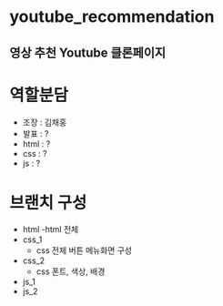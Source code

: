 # youtube_recommendation
영상 추천 Youtube 클론페이지  
---
# 역할분담
* 조장 : 김채홍
* 발표 : ?
* html : ?
* css : ?
* js : ?

# 브랜치 구성

  - html
      -html 전체
  - css_1
    - css 전체 버튼 메뉴화면 구성
  - css_2
    - css 폰트, 색상, 배경
  - js_1
  - js_2
